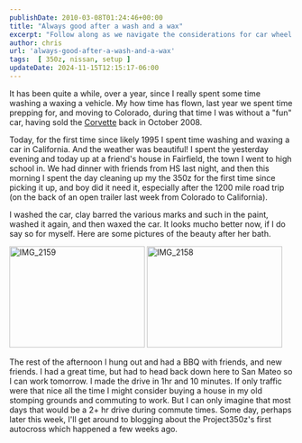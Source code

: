 ```yaml
---
publishDate: 2010-03-08T01:24:46+00:00
title: "Always good after a wash and a wax"
excerpt: "Follow along as we navigate the considerations for car wheel selection, discussing different sizes, benefits, and costs for the upcoming 2010 Autocros..."
author: chris
url: 'always-good-after-a-wash-and-a-wax'
tags:  [ 350z, nissan, setup ] 
updateDate: 2024-11-15T12:15:17-06:00
---
```


It has been quite a while, over a year, since I really spent some time washing a waxing a vehicle. My how time has flown, last year we spent time prepping for, and moving to Colorado, during that time I was without a "fun" car, having sold the [Corvette](https://www.corvettez06.org) back in October 2008.

Today, for the first time since likely 1995 I spent time washing and waxing a car in California. And the weather was beautiful! I spent the yesterday evening and today up at a friend's house in Fairfield, the town I went to high school in. We had dinner with friends from HS last night, and then this morning I spent the day cleaning up my the 350z for the first time since picking it up, and boy did it need it, especially after the 1200 mile road trip (on the back of an open trailer last week from Colorado to California).

I washed the car, clay barred the various marks and such in the paint, washed it again, and then waxed the car. It looks mucho better now, if I do say so for myself. Here are some pictures of the beauty after her bath.

<a href="https://www.flickr.com/photos/chammond/4416388858/"><img alt="IMG_2159" src="https://farm3.static.flickr.com/2715/4416388858_f5a350d3ec_m.jpg" width="240" height="180" style="border-width: 0px; border-style: solid;" /></a> <a href="https://www.flickr.com/photos/chammond/4416379820/"><img alt="IMG_2158" src="https://farm3.static.flickr.com/2725/4416379820_e0b8e238f7_m.jpg" width="240" height="180" style="border-width: 0px; border-style: solid;" /></a>

The rest of the afternoon I hung out and had a BBQ with friends, and new friends. I had a great time, but had to head back down here to San Mateo so I can work tomorrow. I made the drive in 1hr and 10 minutes. If only traffic were that nice all the time I might consider buying a house in my old stomping grounds and commuting to work. But I can only imagine that most days that would be a 2+ hr drive during commute times. Some day, perhaps later this week, I'll get around to blogging about the Project350z's first autocross which happened a few weeks ago.
